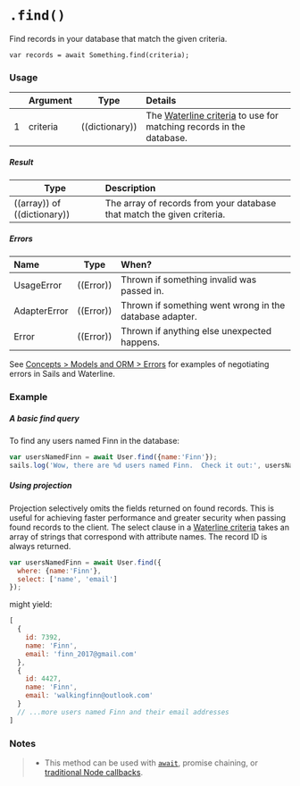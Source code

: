 # `.find()`

Find records in your database that match the given criteria.

```usage
var records = await Something.find(criteria);
```

### Usage

|   |     Argument        | Type              | Details                            |
|---|:--------------------|-------------------|:-----------------------------------|
| 1 |    criteria         | ((dictionary))    | The [Waterline criteria](https://sailsjs.com/documentation/concepts/models-and-orm/query-language) to use for matching records in the database.

##### Result

| Type                | Description      |
|---------------------|:-----------------|
| ((array)) of ((dictionary))   | The array of records from your database that match the given criteria.


##### Errors

|     Name        | Type                | When? |
|:----------------|---------------------|:---------------------------------------------------------------------------------|
| UsageError      | ((Error))           | Thrown if something invalid was passed in.
| AdapterError    | ((Error))           | Thrown if something went wrong in the database adapter.
| Error           | ((Error))           | Thrown if anything else unexpected happens.

See [Concepts > Models and ORM > Errors](https://sailsjs.com/documentation/concepts/models-and-orm/errors) for examples of negotiating errors in Sails and Waterline.


### Example

##### A basic find query

To find any users named Finn in the database:

```javascript
var usersNamedFinn = await User.find({name:'Finn'});
sails.log('Wow, there are %d users named Finn.  Check it out:', usersNamedFinn.length, usersNamedFinn);
```


##### Using projection

Projection selectively omits the fields returned on found records. This is useful for achieving faster performance and greater security when passing found records to the client. The select clause in a [Waterline criteria](https://sailsjs.com/documentation/concepts/models-and-orm/query-language) takes an array of strings that correspond with attribute names. The record ID is always returned.

```javascript
var usersNamedFinn = await User.find({
  where: {name:'Finn'},
  select: ['name', 'email']
});
```


might yield:

```javascript
[
  {
    id: 7392,
    name: 'Finn',
    email: 'finn_2017@gmail.com'
  },
  {
    id: 4427,
    name: 'Finn',
    email: 'walkingfinn@outlook.com'
  }
  // ...more users named Finn and their email addresses
]
```

### Notes
> + This method can be used with [`await`](https://github.com/mikermcneil/parley/tree/49c06ee9ed32d9c55c24e8a0e767666a6b60b7e8#usage), promise chaining, or [traditional Node callbacks](https://sailsjs.com/documentation/reference/waterline-orm/queries/exec).

<docmeta name="importance" value="10">
<docmeta name="displayName" value=".find()">
<docmeta name="pageType" value="method">
